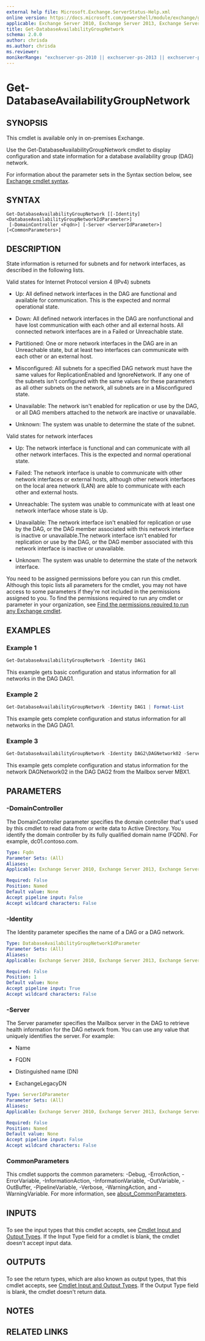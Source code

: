 ```yaml
---
external help file: Microsoft.Exchange.ServerStatus-Help.xml
online version: https://docs.microsoft.com/powershell/module/exchange/get-databaseavailabilitygroupnetwork
applicable: Exchange Server 2010, Exchange Server 2013, Exchange Server 2016, Exchange Server 2019
title: Get-DatabaseAvailabilityGroupNetwork
schema: 2.0.0
author: chrisda
ms.author: chrisda
ms.reviewer:
monikerRange: "exchserver-ps-2010 || exchserver-ps-2013 || exchserver-ps-2016 || exchserver-ps-2019"
---
```


# Get-DatabaseAvailabilityGroupNetwork

## SYNOPSIS
This cmdlet is available only in on-premises Exchange.

Use the Get-DatabaseAvailabilityGroupNetwork cmdlet to display configuration and state information for a database availability group (DAG) network.

For information about the parameter sets in the Syntax section below, see [Exchange cmdlet syntax](https://docs.microsoft.com/powershell/exchange/exchange-cmdlet-syntax).

## SYNTAX

```
Get-DatabaseAvailabilityGroupNetwork [[-Identity] <DatabaseAvailabilityGroupNetworkIdParameter>]
 [-DomainController <Fqdn>] [-Server <ServerIdParameter>] [<CommonParameters>]
```

## DESCRIPTION
State information is returned for subnets and for network interfaces, as described in the following lists.

Valid states for Internet Protocol version 4 (IPv4) subnets

- Up: All defined network interfaces in the DAG are functional and available for communication. This is the expected and normal operational state.

- Down: All defined network interfaces in the DAG are nonfunctional and have lost communication with each other and all external hosts. All connected network interfaces are in a Failed or Unreachable state.

- Partitioned: One or more network interfaces in the DAG are in an Unreachable state, but at least two interfaces can communicate with each other or an external host.

- Misconfigured: All subnets for a specified DAG network must have the same values for ReplicationEnabled and IgnoreNetwork. If any one of the subnets isn't configured with the same values for these parameters as all other subnets on the network, all subnets are in a Misconfigured state.

- Unavailable: The network isn't enabled for replication or use by the DAG, or all DAG members attached to the network are inactive or unavailable.

- Unknown: The system was unable to determine the state of the subnet.

Valid states for network interfaces

- Up: The network interface is functional and can communicate with all other network interfaces. This is the expected and normal operational state.

- Failed: The network interface is unable to communicate with other network interfaces or external hosts, although other network interfaces on the local area network (LAN) are able to communicate with each other and external hosts.

- Unreachable: The system was unable to communicate with at least one network interface whose state is Up.

- Unavailable: The network interface isn't enabled for replication or use by the DAG, or the DAG member associated with this network interface is inactive or unavailable.The network interface isn't enabled for replication or use by the DAG, or the DAG member associated with this network interface is inactive or unavailable.

- Unknown: The system was unable to determine the state of the network interface.

You need to be assigned permissions before you can run this cmdlet. Although this topic lists all parameters for the cmdlet, you may not have access to some parameters if they're not included in the permissions assigned to you. To find the permissions required to run any cmdlet or parameter in your organization, see [Find the permissions required to run any Exchange cmdlet](https://docs.microsoft.com/powershell/exchange/find-exchange-cmdlet-permissions).

## EXAMPLES

### Example 1
```powershell
Get-DatabaseAvailabilityGroupNetwork -Identity DAG1
```

This example gets basic configuration and status information for all networks in the DAG DAG1.

### Example 2
```powershell
Get-DatabaseAvailabilityGroupNetwork -Identity DAG1 | Format-List
```

This example gets complete configuration and status information for all networks in the DAG DAG1.

### Example 3
```powershell
Get-DatabaseAvailabilityGroupNetwork -Identity DAG2\DAGNetwork02 -Server MBX1 | Format-List
```

This example gets complete configuration and status information for the network DAGNetwork02 in the DAG DAG2 from the Mailbox server MBX1.

## PARAMETERS

### -DomainController
The DomainController parameter specifies the domain controller that's used by this cmdlet to read data from or write data to Active Directory. You identify the domain controller by its fully qualified domain name (FQDN). For example, dc01.contoso.com.

```yaml
Type: Fqdn
Parameter Sets: (All)
Aliases:
Applicable: Exchange Server 2010, Exchange Server 2013, Exchange Server 2016, Exchange Server 2019

Required: False
Position: Named
Default value: None
Accept pipeline input: False
Accept wildcard characters: False
```

### -Identity
The Identity parameter specifies the name of a DAG or a DAG network.

```yaml
Type: DatabaseAvailabilityGroupNetworkIdParameter
Parameter Sets: (All)
Aliases:
Applicable: Exchange Server 2010, Exchange Server 2013, Exchange Server 2016, Exchange Server 2019

Required: False
Position: 1
Default value: None
Accept pipeline input: True
Accept wildcard characters: False
```

### -Server
The Server parameter specifies the Mailbox server in the DAG to retrieve health information for the DAG network from. You can use any value that uniquely identifies the server. For example:

- Name

- FQDN

- Distinguished name (DN)

- ExchangeLegacyDN

```yaml
Type: ServerIdParameter
Parameter Sets: (All)
Aliases:
Applicable: Exchange Server 2010, Exchange Server 2013, Exchange Server 2016, Exchange Server 2019

Required: False
Position: Named
Default value: None
Accept pipeline input: False
Accept wildcard characters: False
```

### CommonParameters
This cmdlet supports the common parameters: -Debug, -ErrorAction, -ErrorVariable, -InformationAction, -InformationVariable, -OutVariable, -OutBuffer, -PipelineVariable, -Verbose, -WarningAction, and -WarningVariable. For more information, see [about_CommonParameters](https://go.microsoft.com/fwlink/p/?LinkID=113216).

## INPUTS

###  
To see the input types that this cmdlet accepts, see [Cmdlet Input and Output Types](https://go.microsoft.com/fwlink/p/?LinkId=616387). If the Input Type field for a cmdlet is blank, the cmdlet doesn't accept input data.

## OUTPUTS

###  
To see the return types, which are also known as output types, that this cmdlet accepts, see [Cmdlet Input and Output Types](https://go.microsoft.com/fwlink/p/?LinkId=616387). If the Output Type field is blank, the cmdlet doesn't return data.

## NOTES

## RELATED LINKS
